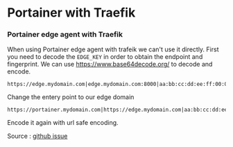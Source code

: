 # Portainer with Traefik
### Portainer edge agent with Traefik
When using Portainer edge agent with trafeik we can't use it directly.
First you need to decode the  `EDGE_KEY` in order to obtain the endpoint and fingerprint. We can use https://www.base64decode.org/ to decode and encode.

```
https://edge.mydomain.com|edge.mydomain.com:8000|aa:bb:cc:dd:ee:ff:00:00:00:01:00:00:00:00:00:00|3
```
Change the entery point to our edge domain 
```
https://portainer.mydomain.com|https://edge.mydomain.com|aa:bb:cc:dd:ee:ff:00:00:00:01:00:00:00:00:00:00|3
```
Encode it again with url safe encoding.

Source : [github issue](https://github.com/portainer/portainer-compose/issues/24#issuecomment-942389178)
